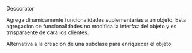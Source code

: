 Deccorator

Agrega dinamicamente funcionalidades suplementarias a un objeto. Esta agregacion
de funcionalidades no modifica la interfaz del objeto y es trnsparaente de cara los clientes.

Alternativa a la creacion de una subclase para enriquecer el objeto